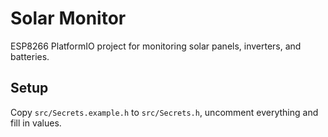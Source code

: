 # Solar Monitor

ESP8266 PlatformIO project for monitoring solar panels, inverters, and batteries.

## Setup

Copy `src/Secrets.example.h` to `src/Secrets.h`, uncomment everything and fill in values.
